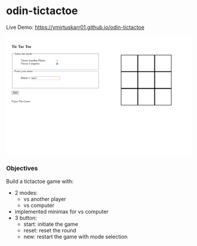 # odin-tictactoe

Live Demo:
https://ymirtuskarr01.github.io/odin-tictactoe

![Project Screenshot](./images/tictactoeBase.png "TicTacToe")

### Objectives

Build a tictactoe game with:
- 2 modes:
  - vs another player
  - vs computer
- implemented minimax for vs computer
- 3 button:
  -  start: initiate the game
  -  reset: reset the round
  -  new: restart the game with mode selection